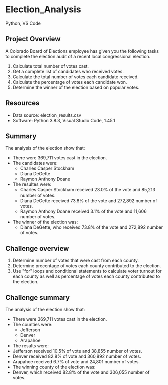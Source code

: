 # Election_Analysis
Python, VS Code

## Project Overview
A Colorado Board of Elections employee has given you the following tasks to complete the election audit of a recent local congressional election.

1. Calculate total number of votes cast.
2. Get a complete list of candidates who received votes.
3. Calculate the total number of votes each candidate received.
4. Calculate the percentage of votes each candidate won.
5. Determine the winner of the election based on popular votes.

## Resources
- Data source: election_results.csv
- Software: Python 3.8.3, Visual Studio Code, 1.45.1

## Summary
The analysis of the election show that:
- There were 369,711 votes cast in the election.
- The candidates were:
  - Charles Casper Stockham
  - Diana DeGette
  - Raymon Anthony Doane
- The resultes were:
  - Charles Casper Stockham received 23.0% of the vote and 85,213 number of votes.
  - Diana DeGette received 73.8% of the vote and 272,892 number of votes.
  - Raymon Anthony Doane received 3.1% of the vote and 11,606 number of votes.
- The winner of the election was:
  - Diana DeGette, who received 73.8% of the vote and 272,892 number of votes.

## Challenge overview
1. Determine number of votes that were cast from each county.
2. Determine precentage of votes each county contributed to the election.
3. Use "for" loops and conditional statements to calculate voter turnout for each county as well as percentage of votes each county contributed to the election.

## Challenge summary
The analysis of the election show that:
- There were 369,711 votes cast in the election.
- The counties were:
  - Jefferson
  - Denver
  - Arapahoe
 - The results were:
  - Jefferson received 10.5% of vote and 38,855 number of votes.
  - Denver received 82.8% of vote and 360,892 number of votes.
  - Arapahoe received 6.7% of vote and 24,801 number of votes.
 - The winning county of the election was:
  - Denver, which received 82.8% of the vote and 306,055 number of votes.
